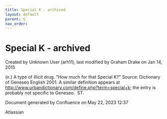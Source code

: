 ```yaml
---
title: Special K - archived
layout: default
parent: S
nav_order:
---
```


# Special K - archived

Created by  Unknown User (arh11), last modified by  Graham Drake on Jan 14, 2015

(n.) A type of illicit drug. &quot;How much for that Special K?&quot; Source: Dictionary of Geneseo English 2001. A similar definition appears at http://www.urbandictionary.com/define.php?term=special+k; the entry is probably not specific to Geneseo.  ST.

Document generated by Confluence on May 22, 2023 12:37

Atlassian
